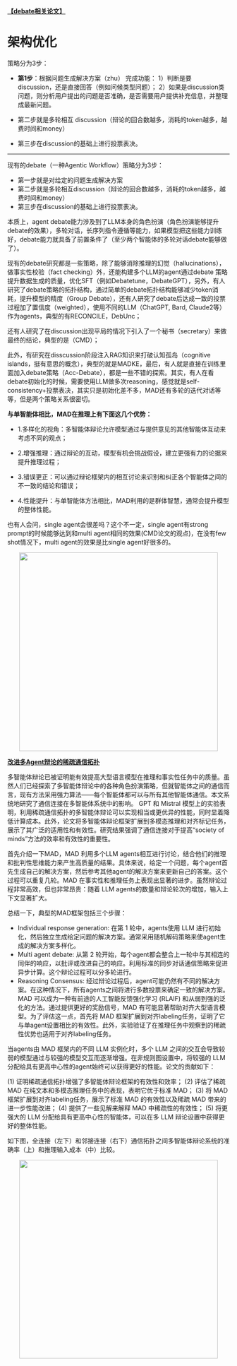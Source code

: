 
[**【debate相关论文】**](https://www.cnblogs.com/ExMan/p/18727514)

# 架构优化
策略分为3步：
-   **第1步**：根据问题生成解决方案（zhu）
完成功能：
    1）判断是要 discussion，还是直接回答（例如问候类型问题）；
    2）如果是discussion类问题，则分析用户提出的问题是否准确，是否需要用户提供补充信息，并整理成最新问题。

-   第二步就是多轮相互 discussion（辩论的回合数越多，消耗的token越多，越费时间和money）

-   第三步在discussion的基础上进行投票表决。


---

现有的debate（一种Agentic Workflow）策略分为3步：
-   第一步就是对给定的问题生成解决方案
-   第二步就是多轮相互discussion（辩论的回合数越多，消耗的token越多，越费时间和money）
-   第三步在discussion的基础上进行投票表决。

本质上，agent debate能力涉及到了LLM本身的角色扮演（角色扮演能够提升debate的效果），多轮对话，长序列指令遵循等能力，如果模型把这些能力训练好，debate能力就具备了前置条件了（至少两个智能体的多轮对话debate能够做了）。

现有的debate研究都是一些策略，除了能够消除推理的幻觉（hallucinations），做事实性校验（fact checking）外，还能构建多个LLM的agent通过debate 策略提升数据生成的质量，优化SFT（例如Debatetune，DebateGPT），另外，有人研究了debate策略的拓扑结构，通过简单的debate拓扑结构能够减少token消耗，提升模型的精度（Group Debate），还有人研究了debate后达成一致的投票过程加了置信度（weighted），使用不同的LLM（ChatGPT, Bard, Claude2等）作为agents，典型的有RECONCILE，DebUnc；

还有人研究了在discussion出现平局的情况下引入了一个秘书（secretary）来做最终的结论，典型的是（CMD）；

此外，有研究在disscussion阶段注入RAG知识来打破认知孤岛（cognitive islands，挺有意思的概念），典型的就是MADKE，最后，有人就是直接在训练里面加入debate策略（Acc-Debate），都是一些不错的探索。其实，有人在看debate初始化的时候，需要使用LLM做多次reasoning，感觉就是self-consistency+投票表决，其实只是初始化差不多，MAD还有多轮的迭代对话等等，但是两个策略关系很密切。

**与单智能体相比，MAD在推理上有下面这几个优势：**

- 1.多样化的视角：多智能体辩论允许模型通过与提供意见的其他智能体互动来考虑不同的观点；

- 2.增强推理：通过辩论的互动，模型有机会挑战假设，建立更强有力的论据来提升推理过程；

- 3.错误更正：可以通过辩论框架内的相互讨论来识别和纠正各个智能体之间的不一致的结论和错误；

- 4.性能提升：与单智能体方法相比，MAD利用的是群体智慧，通常会提升模型的整体性能。

也有人会问，single agent会很差吗？这个不一定，single agent有strong prompt的时候能够达到和multi agent相同的效果(CMD论文的观点)，在没有few shot情况下，multi agent的效果是比single agent好很多的。

<p align="center">
<img src="imgs/debate流程.jpg" width="450" />
</p>

[**改进多Agent辩论的稀疏通信拓扑**](https://arxiv.org/abs/2406.11776)

多智能体辩论已被证明能有效提高大型语言模型在推理和事实性任务中的质量。虽然人们已经探索了多智能体辩论中的各种角色扮演策略，但就智能体之间的通信而言，现有方法采用强力算法——每个智能体都可以与所有其他智能体通信。本文系统地研究了通信连接在多智能体系统中的影响。 GPT 和 Mistral 模型上的实验表明，利用稀疏通信拓扑的多智能体辩论可以实现相当或更优异的性能，同时显着降低计算成本。此外，论文将多智能体辩论框架扩展到多模态推理和对齐标记任务，展示了其广泛的适用性和有效性。研究结果强调了通信连接对于提高“society of minds”方法的效率和有效性的重要性。

首先介绍一下MAD，MAD 利用多个LLM agents相互进行讨论，结合他们的推理和批判性思维能力来产生高质量的结果。具体来说，给定一个问题，每个agent首先生成自己的解决方案，然后参考其他agent的解决方案来更新自己的答案。这个过程可以重复几轮。MAD 在事实性和推理任务上表现出显著的进步。虽然辩论过程非常高效，但也非常昂贵：随着 LLM agents的数量和辩论轮次的增加，输入上下文显著扩大。

总结一下，典型的MAD框架包括三个步骤：

-   Individual response generation: 在第 1 轮中，agents使用 LLM 进行初始化，然后独立生成给定问题的解决方案。通常采用随机解码策略来使agent生成的解决方案多样化。
-   Multi agent debate: 从第 2 轮开始，每个agent都会整合上一轮中与其相连的同伴的响应，以批评或改进自己的响应。利用标准的同步对话通信策略来促进异步计算。这个辩论过程可以分多轮进行。
-   Reasoning Consensus: 经过辩论过程后，agent可能仍然有不同的解决方案。在这种情况下，所有agents之间将进行多数投票来确定一致的解决方案。
MAD 可以成为一种有前途的人工智能反馈强化学习 (RLAIF) 和从弱到强的泛化的方法。通过提供更好的奖励信号，MAD 有可能显著帮助对齐大型语言模型。为了评估这一点，首先将 MAD 框架扩展到对齐labeling任务，证明了它与单agent设置相比的有效性。此外，实验验证了在推理任务中观察到的稀疏性优势也适用于对齐labeling任务。

当agents由 MAD 框架内的不同 LLM 实例化时，多个 LLM 之间的交互会导致较弱的模型通过与较强的模型交互而逐渐增强。在非规则图设置中，将较强的 LLM 分配给具有更高中心性的agent始终可以获得更好的性能。论文的贡献如下：

(1) 证明稀疏通信拓扑增强了多智能体辩论框架的有效性和效率；
(2) 评估了稀疏 MAD 在纯文本和多模态推理任务中的表现，表明它优于标准 MAD；
(3) 将 MAD 框架扩展到对齐labeling任务，展示了标准 MAD 的有效性以及稀疏 MAD 带来的进一步性能改进；
(4) 提供了一些见解来解释 MAD 中稀疏性的有效性；
(5) 将更强大的 LLM 分配给具有更高中心性的智能体，可以在多 LLM 辩论设置中获得更好的整体性能。

如下图，全连接（左下）和邻接连接（右下）通信拓扑之间多智能体辩论系统的准确率（上）和推理输入成本（中）比较。

<p align="center">
<img src="imgs/改进多Agent辩论的稀疏通信拓扑.jpg" width="450" />
</p>